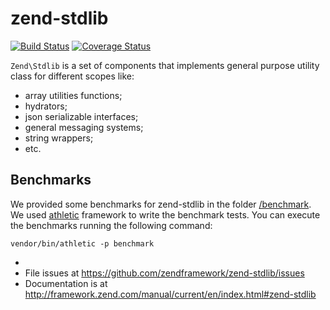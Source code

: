 # zend-stdlib

[![Build Status](https://secure.travis-ci.org/zendframework/zend-stdlib.svg?branch=master)](https://secure.travis-ci.org/zendframework/zend-stdlib)
[![Coverage Status](https://coveralls.io/repos/zendframework/zend-stdlib/badge.svg?branch=master)](https://coveralls.io/r/zendframework/zend-stdlib?branch=master)

`Zend\Stdlib` is a set of components that implements general purpose utility
class for different scopes like:

- array utilities functions;
- hydrators;
- json serializable interfaces;
- general messaging systems;
- string wrappers;
- etc.

## Benchmarks

We provided some benchmarks for zend-stdlib in the folder [/benchmark](/benchmark).
We used [athletic](https://github.com/polyfractal/athletic) framework to write the benchmark tests.
You can execute the benchmarks running the following command:

```
vendor/bin/athletic -p benchmark
```

-
- File issues at https://github.com/zendframework/zend-stdlib/issues
- Documentation is at http://framework.zend.com/manual/current/en/index.html#zend-stdlib
